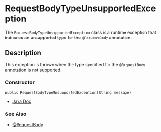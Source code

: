 # RequestBodyTypeUnsupportedException

The `RequestBodyTypeUnsupportedException` class is a runtime exception that indicates an unsupported type for the `@RequestBody` annotation.

## Description
This exception is thrown when the type specified for the `@RequestBody` annotation is not supported.

### Constructor
```
public RequestBodyTypeUnsupportedException(String message)
```

- [Java Doc](https://yevgendemotestorganization.github.io/bring-web-javadoc/com/bobocode/bring/web/servlet/exception/RequestBodyTypeUnsupportedException.html)

### See Also
- [@RequestBody](../annotation/RequestBody.md)